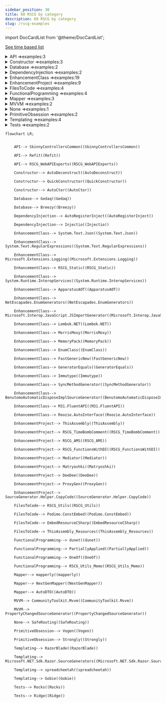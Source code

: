 ```yaml
---
sidebar_position: 30
title: 60 RSCG by category 
description: 60 RSCG by category 
slug: /rscg-examples
---
```


import DocCardList from '@theme/DocCardList';

[See time based list](/docs/List-of-RSCG)

<details>
  <summary>API =>examples:3</summary>
        


[SkinnyControllersCommon](/docs/SkinnyControllersCommon)

        


[Refit](/docs/Refit)

        


[RSCG_WebAPIExports](/docs/RSCG_WebAPIExports)

</details>
    
<details>
  <summary>Constructor =>examples:3</summary>
        


[AutoDeconstruct](/docs/AutoDeconstruct)

        


[QuickConstructor](/docs/QuickConstructor)

        


[AutoCtor](/docs/AutoCtor)

</details>
    
<details>
  <summary>Database =>examples:2</summary>
        


[Gedaq](/docs/Gedaq)

        


[Breezy](/docs/Breezy)

</details>
    
<details>
  <summary>DependencyInjection =>examples:2</summary>
        


[AutoRegisterInject](/docs/AutoRegisterInject)

        


[Injectio](/docs/Injectio)

</details>
    
<details>
  <summary>EnhancementClass =>examples:19</summary>
        


[System.Text.Json](/docs/System.Text.Json)

        


[System.Text.RegularExpressions](/docs/System.Text.RegularExpressions)

        


[Microsoft.Extensions.Logging](/docs/Microsoft.Extensions.Logging)

        


[RSCG_Static](/docs/RSCG_Static)

        


[System.Runtime.InteropServices](/docs/System.Runtime.InteropServices)

        


[ApparatusAOT](/docs/ApparatusAOT)

        


[NetEscapades.EnumGenerators](/docs/NetEscapades.EnumGenerators)

        


[Microsoft.Interop.JavaScript.JSImportGenerator](/docs/Microsoft.Interop.JavaScript.JSImportGenerator)

        


[Lombok.NET](/docs/Lombok.NET)

        


[MorrisMoxy](/docs/MorrisMoxy)

        


[MemoryPack](/docs/MemoryPack)

        


[EnumClass](/docs/EnumClass)

        


[FastGenericNew](/docs/FastGenericNew)

        


[GeneratorEquals](/docs/GeneratorEquals)

        


[Immutype](/docs/Immutype)

        


[SyncMethodGenerator](/docs/SyncMethodGenerator)

        


[BenutomoAutomaticDisposeImplSourceGenerator](/docs/BenutomoAutomaticDisposeImplSourceGenerator)

        


[M31.FluentAPI](/docs/M31.FluentAPI)

        


[Roozie.AutoInterface](/docs/Roozie.AutoInterface)

</details>
    
<details>
  <summary>EnhancementProject =>examples:9</summary>
        


[ThisAssembly](/docs/ThisAssembly)

        


[RSCG_TimeBombComment](/docs/RSCG_TimeBombComment)

        


[RSCG_AMS](/docs/RSCG_AMS)

        


[RSCG_FunctionsWithDI](/docs/RSCG_FunctionsWithDI)

        


[Mediator](/docs/Mediator)

        


[Matryoshki](/docs/Matryoshki)

        


[DeeDee](/docs/DeeDee)

        


[ProxyGen](/docs/ProxyGen)

        


[SourceGenerator.Helper.CopyCode](/docs/SourceGenerator.Helper.CopyCode)

</details>
    
<details>
  <summary>FilesToCode =>examples:4</summary>
        


[RSCG_Utils](/docs/RSCG_Utils)

        


[Podimo.ConstEmbed](/docs/Podimo.ConstEmbed)

        


[EmbedResourceCSharp](/docs/EmbedResourceCSharp)

        


[ThisAssembly_Resources](/docs/ThisAssembly_Resources)

</details>
    
<details>
  <summary>FunctionalProgramming =>examples:4</summary>
        


[dunet](/docs/dunet)

        


[PartiallyApplied](/docs/PartiallyApplied)

        


[OneOf](/docs/OneOf)

        


[RSCG_Utils_Memo](/docs/RSCG_Utils_Memo)

</details>
    
<details>
  <summary>Mapper =>examples:3</summary>
        


[mapperly](/docs/mapperly)

        


[NextGenMapper](/docs/NextGenMapper)

        


[AutoDTO](/docs/AutoDTO)

</details>
    
<details>
  <summary>MVVM =>examples:2</summary>
        


[CommunityToolkit.Mvvm](/docs/CommunityToolkit.Mvvm)

        


[PropertyChangedSourceGenerator](/docs/PropertyChangedSourceGenerator)

</details>
    
<details>
  <summary>None =>examples:1</summary>
        


[SafeRouting](/docs/SafeRouting)

</details>
    
<details>
  <summary>PrimitiveObsession =>examples:2</summary>
        


[Vogen](/docs/Vogen)

        


[Strongly](/docs/Strongly)

</details>
    
<details>
  <summary>Templating =>examples:4</summary>
        


[RazorBlade](/docs/RazorBlade)

        


[Microsoft.NET.Sdk.Razor.SourceGenerators](/docs/Microsoft.NET.Sdk.Razor.SourceGenerators)

        


[spreadcheetah](/docs/spreadcheetah)

        


[Gobie](/docs/Gobie)

</details>
    
<details>
  <summary>Tests =>examples:2</summary>
        


[Rocks](/docs/Rocks)

        


[Ridge](/docs/Ridge)

</details>
    


```mermaid 
flowchart LR;


    API--> SkinnyControllersCommon((SkinnyControllersCommon))

    API--> Refit((Refit))

    API--> RSCG_WebAPIExports((RSCG_WebAPIExports))

    Constructor--> AutoDeconstruct((AutoDeconstruct))

    Constructor--> QuickConstructor((QuickConstructor))

    Constructor--> AutoCtor((AutoCtor))

    Database--> Gedaq((Gedaq))

    Database--> Breezy((Breezy))

    DependencyInjection--> AutoRegisterInject((AutoRegisterInject))

    DependencyInjection--> Injectio((Injectio))

    EnhancementClass--> System.Text.Json((System.Text.Json))

    EnhancementClass--> System.Text.RegularExpressions((System.Text.RegularExpressions))

    EnhancementClass--> Microsoft.Extensions.Logging((Microsoft.Extensions.Logging))

    EnhancementClass--> RSCG_Static((RSCG_Static))

    EnhancementClass--> System.Runtime.InteropServices((System.Runtime.InteropServices))

    EnhancementClass--> ApparatusAOT((ApparatusAOT))

    EnhancementClass--> NetEscapades.EnumGenerators((NetEscapades.EnumGenerators))

    EnhancementClass--> Microsoft.Interop.JavaScript.JSImportGenerator((Microsoft.Interop.JavaScript.JSImportGenerator))

    EnhancementClass--> Lombok.NET((Lombok.NET))

    EnhancementClass--> MorrisMoxy((MorrisMoxy))

    EnhancementClass--> MemoryPack((MemoryPack))

    EnhancementClass--> EnumClass((EnumClass))

    EnhancementClass--> FastGenericNew((FastGenericNew))

    EnhancementClass--> GeneratorEquals((GeneratorEquals))

    EnhancementClass--> Immutype((Immutype))

    EnhancementClass--> SyncMethodGenerator((SyncMethodGenerator))

    EnhancementClass--> BenutomoAutomaticDisposeImplSourceGenerator((BenutomoAutomaticDisposeImplSourceGenerator))

    EnhancementClass--> M31.FluentAPI((M31.FluentAPI))

    EnhancementClass--> Roozie.AutoInterface((Roozie.AutoInterface))

    EnhancementProject--> ThisAssembly((ThisAssembly))

    EnhancementProject--> RSCG_TimeBombComment((RSCG_TimeBombComment))

    EnhancementProject--> RSCG_AMS((RSCG_AMS))

    EnhancementProject--> RSCG_FunctionsWithDI((RSCG_FunctionsWithDI))

    EnhancementProject--> Mediator((Mediator))

    EnhancementProject--> Matryoshki((Matryoshki))

    EnhancementProject--> DeeDee((DeeDee))

    EnhancementProject--> ProxyGen((ProxyGen))

    EnhancementProject--> SourceGenerator.Helper.CopyCode((SourceGenerator.Helper.CopyCode))

    FilesToCode--> RSCG_Utils((RSCG_Utils))

    FilesToCode--> Podimo.ConstEmbed((Podimo.ConstEmbed))

    FilesToCode--> EmbedResourceCSharp((EmbedResourceCSharp))

    FilesToCode--> ThisAssembly_Resources((ThisAssembly_Resources))

    FunctionalProgramming--> dunet((dunet))

    FunctionalProgramming--> PartiallyApplied((PartiallyApplied))

    FunctionalProgramming--> OneOf((OneOf))

    FunctionalProgramming--> RSCG_Utils_Memo((RSCG_Utils_Memo))

    Mapper--> mapperly((mapperly))

    Mapper--> NextGenMapper((NextGenMapper))

    Mapper--> AutoDTO((AutoDTO))

    MVVM--> CommunityToolkit.Mvvm((CommunityToolkit.Mvvm))

    MVVM--> PropertyChangedSourceGenerator((PropertyChangedSourceGenerator))

    None--> SafeRouting((SafeRouting))

    PrimitiveObsession--> Vogen((Vogen))

    PrimitiveObsession--> Strongly((Strongly))

    Templating--> RazorBlade((RazorBlade))

    Templating--> Microsoft.NET.Sdk.Razor.SourceGenerators((Microsoft.NET.Sdk.Razor.SourceGenerators))

    Templating--> spreadcheetah((spreadcheetah))

    Templating--> Gobie((Gobie))

    Tests--> Rocks((Rocks))

    Tests--> Ridge((Ridge))
   
```

<DocCardList />